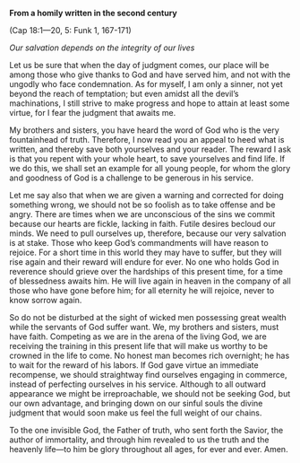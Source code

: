 

**From a homily written in the second century**

(Cap 18:1—20, 5: Funk 1, 167-171)

_Our salvation depends on the integrity of our lives_

Let us be sure that when the day of judgment comes, our place will be among those who give thanks to God and have served him, and not with the ungodly who face condemnation. As for myself, I am only a sinner, not yet beyond the reach of temptation; but even amidst all the devil’s machinations, I still strive to make progress and hope to attain at least some virtue, for I fear the judgment that awaits me.

My brothers and sisters, you have heard the word of God who is the very fountainhead of truth. Therefore, I now read you an appeal to heed what is written, and thereby save both yourselves and your reader. The reward I ask is that you repent with your whole heart, to save yourselves and find life. If we do this, we shall set an example for all young people, for whom the glory and goodness of God is a challenge to be generous in his service.

Let me say also that when we are given a warning and corrected for doing something wrong, we should not be so foolish as to take offense and be angry. There are times when we are unconscious of the sins we commit because our hearts are fickle, lacking in faith. Futile desires becloud our minds. We need to pull ourselves up, therefore, because our very salvation is at stake. Those who keep God’s commandments will have reason to rejoice. For a short time in this world they may have to suffer, but they will rise again and their reward will endure for ever. No one who holds God in reverence should grieve over the hardships of this present time, for a time of blessedness awaits him. He will live again in heaven in the company of all those who have gone before him; for all eternity he will rejoice, never to know sorrow again.

So do not be disturbed at the sight of wicked men possessing great wealth while the servants of God suffer want. We, my brothers and sisters, must have faith. Competing as we are in the arena of the living God, we are receiving the training in this present life that will make us worthy to be crowned in the life to come. No honest man becomes rich overnight; he has to wait for the reward of his labors. If God gave virtue an immediate recompense, we should straightway find ourselves engaging in commerce, instead of perfecting ourselves in his service. Although to all outward appearance we might be irreproachable, we should not be seeking God, but our own advantage, and bringing down on our sinful souls the divine judgment that would soon make us feel the full weight of our chains.

To the one invisible God, the Father of truth, who sent forth the Savior, the author of immortality, and through him revealed to us the truth and the heavenly life—to him be glory throughout all ages, for ever and ever. Amen.

